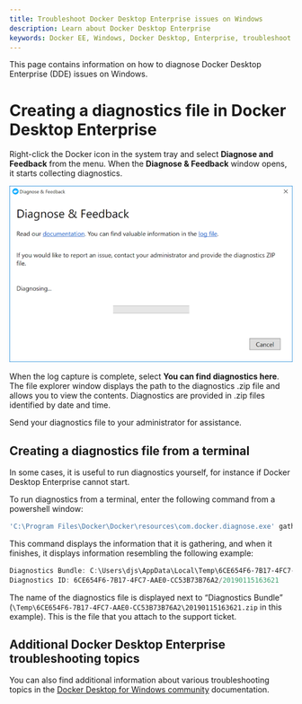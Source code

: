 ```yaml
---
title: Troubleshoot Docker Desktop Enterprise issues on Windows
description: Learn about Docker Desktop Enterprise
keywords: Docker EE, Windows, Docker Desktop, Enterprise, troubleshoot
---
```


This page contains information on how to diagnose Docker Desktop Enterprise (DDE) issues on Windows.

# Creating a diagnostics file in Docker Desktop Enterprise

Right-click the Docker icon in the system tray and select **Diagnose and Feedback** from the menu. When the **Diagnose & Feedback** window opens, it starts collecting diagnostics.

![A diagnostics file is created.](../images/diagnose-windows.png)

When the log capture is complete, select **You can find diagnostics here**. The file explorer window displays the path to the diagnostics .zip file and allows you to view the contents. Diagnostics are provided in .zip files identified by date and time.

Send your diagnostics file to your administrator for assistance.

## Creating a diagnostics file from a terminal

In some cases, it is useful to run diagnostics yourself, for instance if
Docker Desktop Enterprise cannot start.

To run diagnostics from a terminal, enter the following command from a powershell window:

```powershell
'C:\Program Files\Docker\Docker\resources\com.docker.diagnose.exe' gather
```

This command displays the information that it is gathering, and when it finishes, it displays information resembling the following example:

```powershell
Diagnostics Bundle: C:\Users\djs\AppData\Local\Temp\6CE654F6-7B17-4FC7-AAE0-CC53B73B76A2\20190115163621.zip
Diagnostics ID: 6CE654F6-7B17-4FC7-AAE0-CC53B73B76A2/20190115163621
```

The name of the diagnostics file is displayed next to “Diagnostics Bundle”  (`\Temp\6CE654F6-7B17-4FC7-AAE0-CC53B73B76A2\20190115163621.zip` in this example). This is the file that you attach to the support ticket.

## Additional Docker Desktop Enterprise troubleshooting topics

You can also find additional information about various troubleshooting topics in the [Docker Desktop for Windows community](https://docs.docker.com/docker-for-windows/troubleshoot/) documentation.
